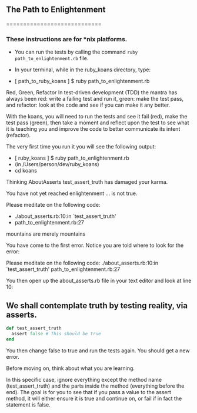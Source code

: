 ## The Path to Enlightenment
============================

### These instructions are for *nix platforms.

* You can run the tests by calling the command `ruby path_to_enlightenment.rb` file.

* In your terminal, while in the ruby_koans directory, type:

* [ path_to_ruby_koans ] $ ruby path_to_enlightenment.rb

Red, Green, Refactor
In test-driven development (TDD) the mantra has always been red: write a failing test and run it, green: make the test pass, and refactor: look at the code and see if you can make it any better.

With the koans, you will need to run the tests and see it fail (red), make the test pass (green), then take a moment and reflect upon the test to see what it is teaching you and improve the code to better communicate its intent (refactor).

The very first time you run it you will see the following output:

* [ ruby_koans ] $ ruby path_to_enlightenment.rb
* (in /Users/person/dev/ruby_koans)
* cd koans

Thinking AboutAsserts
test_assert_truth has damaged your karma.

You have not yet reached enlightenment ...
<false> is not true.

Please meditate on the following code:
* ./about_asserts.rb:10:in `test_assert_truth'
* path_to_enlightenment.rb:27

mountains are merely mountains

You have come to the first error. Notice you are told where to look for the error:

Please meditate on the following code:
./about_asserts.rb:10:in `test_assert_truth'
path_to_enlightenment.rb:27

You then open up the about_asserts.rb file in your text editor and look at line 10:

## We shall contemplate truth by testing reality, via asserts.
```ruby
def test_assert_truth
  assert false # This should be true
end
```

You then change false to true and run the tests again. You should get a new error.

Before moving on, think about what you are learning.

In this specific case, ignore everything except the method name (test_assert_truth) and the parts inside the method (everything before the end). The goal is for you to see that if you pass a value to the assert method, it will either ensure it is true and continue on, or fail if in fact the statement is false.